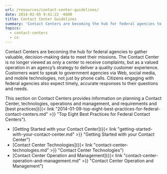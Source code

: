 ```yaml
---
url: /resources/contact-center-guidelines/
date: 2014-02-05 9:41:22 -0400
title: Contact Center Guidelines
summary: 'Contact Centers are becoming the hub for federal agencies to gather valuable, decision-making data to meet their missions. The Contact Center is no longer viewed as only a center to receive complaints, but as a valued operation in an agency&rsquo;s strategy to deliver a quality customer experience. Customers want to speak to government agencies via'
topics:
  - contact-centers
  - cx
---
```


Contact Centers are becoming the hub for federal agencies to gather valuable, decision-making data to meet their missions. The Contact Center is no longer viewed as only a center to receive complaints, but as a valued operation in an agency’s strategy to deliver a quality customer experience. Customers want to speak to government agencies via Web, social media, and mobile technologies, not just by phone calls. Citizens engaging with federal agencies also expect timely, accurate responses to their questions and needs.

This section on Contact Centers provides information on planning a Contact Center, technologies, operations and management, and requirements and [best practices]({{< link "2014-01-09-top-eight-best-practices-for-federal-contact-centers.md" >}} "Top Eight Best Practices for Federal Contact Centers").

  * [Getting Started with your Contact Center]({{< link "getting-started-with-your-contact-center.md" >}} "Getting Started with your Contact Center")
  * [Contact Center Technologies]({{< link "contact-center-technologies.md" >}} "Contact Center Technologies")
  * [Contact Center Operation and Management]({{< link "contact-center-operation-and-management.md" >}} "Contact Center Operation and Management")
